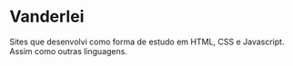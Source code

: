 # Vanderlei
Sites que desenvolvi como forma de estudo em HTML, CSS e Javascript. Assim como outras linguagens.
